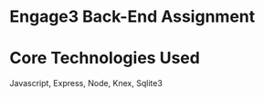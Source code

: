 # Engage3 Back-End Assignment

# Core Technologies Used
  Javascript,
  Express,
  Node,
  Knex,
  Sqlite3

